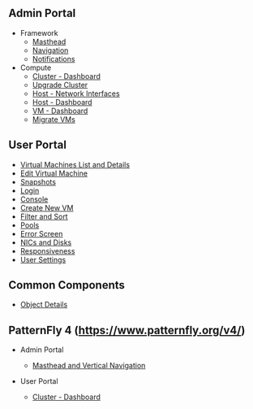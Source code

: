 ## Admin Portal
* Framework
  * [Masthead](https://ovirt.github.io/ovirt-design/admin-ui/framework/masthead)
  * [Navigation](https://ovirt.github.io/ovirt-design/admin-ui/framework/navigation)
  * [Notifications](https://ovirt.github.io/ovirt-design/admin-ui/framework/notifications)
* Compute
  * [Cluster - Dashboard](https://ovirt.github.io/ovirt-design/admin-ui/compute/cluster-dashboard)
  * [Upgrade Cluster](https://ovirt.github.io/ovirt-design/admin-ui/compute/upgrade-cluster)
  * [Host - Network Interfaces](https://ovirt.github.io/ovirt-design/admin-ui/compute/host-network-interfaces)
  * [Host - Dashboard](https://ovirt.github.io/ovirt-design/admin-ui/compute/host-dashboard)
  * [VM - Dashboard](https://ovirt.github.io/ovirt-design/admin-ui/compute/vm-dashboard)
  * [Migrate VMs](https://ovirt.github.io/ovirt-design/admin-ui/compute/migrate-vms)

## User Portal
* [Virtual Machines List and Details](https://ovirt.github.io/ovirt-design/user-portal/virtual-machine-details)
* [Edit Virtual Machine](https://ovirt.github.io/ovirt-design/user-portal/edit-virtual-machine)
* [Snapshots](https://ovirt.github.io/ovirt-design/user-portal/snapshots)
* [Login](https://ovirt.github.io/ovirt-design/user-portal/login)
* [Console](https://ovirt.github.io/ovirt-design/user-portal/console)
* [Create New VM](https://ovirt.github.io/ovirt-design/user-portal/create-new-vm)
* [Filter and Sort](https://ovirt.github.io/ovirt-design/user-portal/filter-and-sort)
* [Pools](https://ovirt.github.io/ovirt-design/user-portal/pools)
* [Error Screen](https://ovirt.github.io/ovirt-design/user-portal/error-screen)
* [NICs and Disks](https://ovirt.github.io/ovirt-design/user-portal/nics-and-disks)
* [Responsiveness](https://ovirt.github.io/ovirt-design/user-portal/responsiveness)
* [User Settings](https://ovirt.github.io/ovirt-design/user-portal/user-settings)


## Common Components
*  [Object Details](https://ovirt.github.io/ovirt-design/common/object-details)

## PatternFly 4 (https://www.patternfly.org/v4/)
* Admin Portal
  * [Masthead and Vertical Navigation](https://ovirt.github.io/ovirt-design/admin-ui/patternfly4/masthead-and-vertical-navigation)

* User Portal
  * [Cluster - Dashboard](https://ovirt.github.io/ovirt-design/user-portal/patternfly4/cluster-dashboard)

